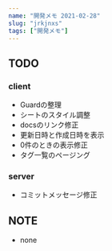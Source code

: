 ```yaml
---
name: "開発メモ 2021-02-28"
slug: "jrkjnxs"
tags: ["開発メモ"]
---
```


## TODO

### client

- Guardの整理
- シートのスタイル調整
- docsのリンク修正
- 更新日時と作成日時を表示
- 0件のときの表示修正
- タグ一覧のページング


### server

- コミットメッセージ修正


## NOTE

- none

